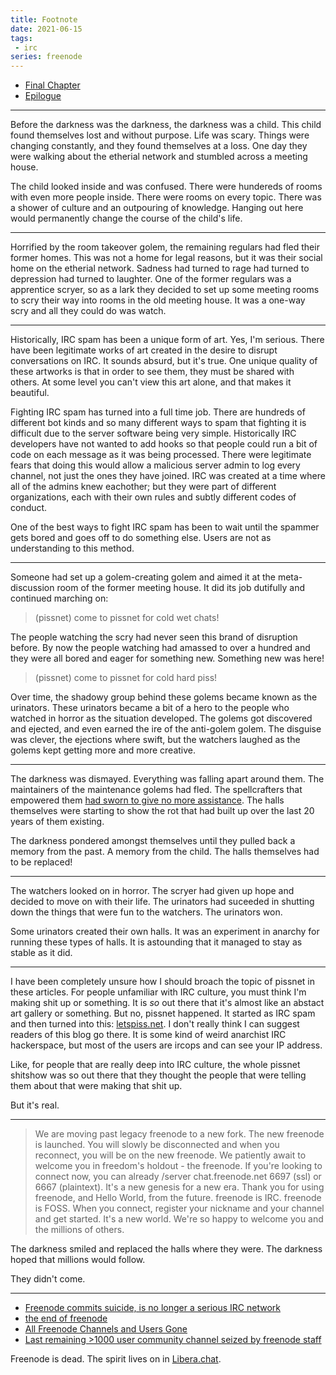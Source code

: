 ```yaml
---
title: Footnote
date: 2021-06-15
tags:
 - irc
series: freenode
---
```


- [Final Chapter](/blog/final-chapter-2021-05-20)
- [Epilogue](/blog/epilogue-2021-05-26)

---

Before the darkness was the darkness, the darkness was a child. This child found
themselves lost and without purpose. Life was scary. Things were changing
constantly, and they found themselves at a loss. One day they were walking about
the etherial network and stumbled across a meeting house.

The child looked inside and was confused. There were hundereds of rooms with
even more people inside. There were rooms on every topic. There was a shower of
culture and an outpouring of knowledge. Hanging out here would permanently
change the course of the child's life.

---

Horrified by the room takeover golem, the remaining regulars had fled their
former homes. This was not a home for legal reasons, but it was their social
home on the etherial network. Sadness had turned to rage had turned to
depression had turned to laughter. One of the former regulars was a apprentice
scryer, so as a lark they decided to set up some meeting rooms to scry their way
into rooms in the old meeting house. It was a one-way scry and all they could do
was watch.

---

Historically, IRC spam has been a unique form of art. Yes, I'm serious. There
have been legitimate works of art created in the desire to disrupt conversations
on IRC. It sounds absurd, but it's true. One unique quality of these artworks is
that in order to see them, they must be shared with others. At some level you
can't view this art alone, and that makes it beautiful.

Fighting IRC spam has turned into a full time job. There are hundreds of
different bot kinds and so many different ways to spam that fighting it is
difficult due to the server software being very simple. Historically IRC
developers have not wanted to add hooks so that people could run a bit of code
on each message as it was being processed. There were legitimate fears that
doing this would allow a malicious server admin to log every channel, not just
the ones they have joined. IRC was created at a time where all of the admins
knew eachother; but they were part of different organizations, each with their
own rules and subtly different codes of conduct.

One of the best ways to fight IRC spam has been to wait until the spammer gets
bored and goes off to do something else. Users are not as understanding to this
method.

---

Someone had set up a golem-creating golem and aimed it at the meta-discussion
room of the former meeting house. It did its job dutifully and continued
marching on:

> (pissnet) come to pissnet for cold wet chats!

The people watching the scry had never seen this brand of disruption before. By
now the people watching had amassed to over a hundred and they were all bored
and eager for something new. Something new was here!

> (pissnet) come to pissnet for cold hard piss!

Over time, the shadowy group behind these golems became known as the urinators.
These urinators became a bit of a hero to the people who watched in horror as
the situation developed. The golems got discovered and ejected, and even earned
the ire of the anti-golem golem. The disguise was clever, the ejections where
swift, but the watchers laughed as the golems kept getting more and more
creative.

---

The darkness was dismayed. Everything was falling apart around them. The
maintainers of the maintenance golems had fled. The spellcrafters that empowered
them [had sworn to give no more
assistance](https://atheme.github.io/atheme-open-letter/). The halls themselves
were starting to show the rot that had built up over the last 20 years of them
existing.

The darkness pondered amongst themselves until they pulled back a memory from
the past. A memory from the child. The halls themselves had to be replaced!

---

The watchers looked on in horror. The scryer had given up hope and decided to
move on with their life. The urinators had suceeded in shutting down the things
that were fun to the watchers. The urinators won.

Some urinators created their own halls. It was an experiment in anarchy for
running these types of halls. It is astounding that it managed to stay as stable
as it did.

---

I have been completely unsure how I should broach the topic of pissnet in these
articles. For people unfamiliar with IRC culture, you must think I'm making shit
up or something. It is _so_ out there that it's almost like an abstact art
gallery or something. But no, pissnet happened. It started as IRC spam and then
turned into this: [letspiss.net](http://letspiss.net/). I don't really think I
can suggest readers of this blog go there. It is some kind of weird anarchist
IRC hackerspace, but most of the users are ircops and can see your IP address.

Like, for people that are really deep into IRC culture, the whole pissnet
shitshow was so out there that they thought the people that were telling them
about that were making that shit up.

But it's real.

---

> We are moving past legacy freenode to a new fork. The new freenode is
> launched. You will slowly be disconnected and when you reconnect, you will be
> on the new freenode. We patiently await to welcome you in freedom's holdout -
> the freenode. If you're looking to connect now, you can already /server
> chat.freenode.net 6697 (ssl) or 6667 (plaintext). It's a new genesis for a new
> era. Thank you for using freenode, and Hello World, from the future. freenode
> is IRC. freenode is FOSS. When you connect, register your nickname and your
> channel and get started. It's a new world. We're so happy to welcome you and
> the millions of others.

The darkness smiled and replaced the halls where they were. The darkness hoped
that millions would follow.

They didn't come.

---

- [Freenode commits suicide, is no longer a serious IRC
  network](https://www.devever.net/~hl/freenode_suicide)
- [the end of freenode](https://ariadne.space/2021/06/14/the-end-of-freenode/)
- [All Freenode Channels and Users
  Gone](https://old.reddit.com/r/linux/comments/o0263h/all_freenode_channels_and_users_gone/)
- [Last remaining >1000 user community channel seized by freenode
  staff](https://linux.chat/linux-on-freenode/)

Freenode is dead. The spirit lives on in [Libera.chat](https://libera.chat/).
